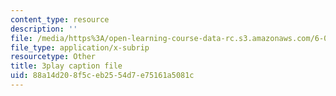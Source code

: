 ```yaml
---
content_type: resource
description: ''
file: /media/https%3A/open-learning-course-data-rc.s3.amazonaws.com/6-046j-design-and-analysis-of-algorithms-spring-2015/88a14d208f5ceb2554d7e75161a5081c_tKwnms5iRBU.srt
file_type: application/x-subrip
resourcetype: Other
title: 3play caption file
uid: 88a14d20-8f5c-eb25-54d7-e75161a5081c
---
```

